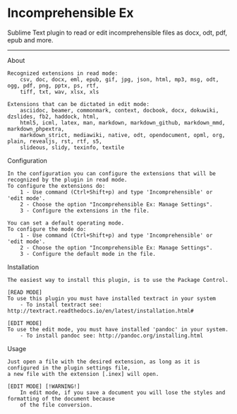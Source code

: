 # Incomprehensible Ex
Sublime Text plugin to read or edit incomprehensible files as docx, odt, pdf, epub and more.

--------------------------------------------------------------------------------------------

About

    Recognized extensions in read mode:
        csv, doc, docx, eml, epub, gif, jpg, json, html, mp3, msg, odt, ogg, pdf, png, pptx, ps, rtf,
        tiff, txt, wav, xlsx, xls

    Extensions that can be dictated in edit mode:
        asciidoc, beamer, commonmark, context, docbook, docx, dokuwiki, dzslides, fb2, haddock, html,
        html5, icml, latex, man, markdown, markdown_github, markdown_mmd, markdown_phpextra,
        markdown_strict, mediawiki, native, odt, opendocument, opml, org, plain, revealjs, rst, rtf, s5,
        slideous, slidy, texinfo, textile

Configuration

    In the configuration you can configure the extensions that will be recognized by the plugin in read mode.
    To configure the extensions do:
        1 - Use command (Ctrl+Shift+p) and type 'Incomprehensible' or 'edit mode'.
        2 - Choose the option "Incomprehensible Ex: Manage Settings".
        3 - Configure the extensions in the file.

    You can set a default operating mode.
    To configure the mode do:
        1 - Use command (Ctrl+Shift+p) and type 'Incomprehensible' or 'edit mode'.
        2 - Choose the option "Incomprehensible Ex: Manage Settings".
        3 - Configure the default mode in the file.

Installation

    The easiest way to install this plugin, is to use the Package Control.

    [READ MODE]
    To use this plugin you must have installed textract in your system
        - To install textract see: http://textract.readthedocs.io/en/latest/installation.html#

    [EDIT MODE]
    To use the edit mode, you must have installed 'pandoc' in your system.
        - To install pandoc see: http://pandoc.org/installing.html

Usage

    Just open a file with the desired extension, as long as it is configured in the plugin settings file,
    a new file with the extension [.inex] will open.

    [EDIT MODE] [!WARNING!]
        In edit mode, if you save a document you will lose the styles and formatting of the document because
        of the file conversion.
